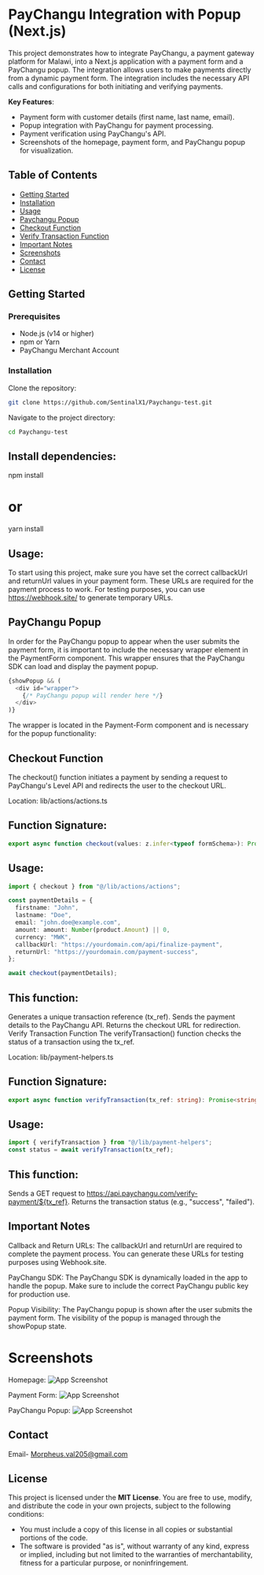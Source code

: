 # PayChangu Integration with Popup (Next.js)

This project demonstrates how to integrate PayChangu, a payment gateway platform for Malawi, into a Next.js application with a payment form and a PayChangu popup. The integration allows users to make payments directly from a dynamic payment form. The integration includes the necessary API calls and configurations for both initiating and verifying payments.

**Key Features**:
- Payment form with customer details (first name, last name, email).
- Popup integration with PayChangu for payment processing.
- Payment verification using PayChangu's API.
- Screenshots of the homepage, payment form, and PayChangu popup for visualization.

## Table of Contents
- [Getting Started](#getting-started)
- [Installation](#installation)
- [Usage](#usage)
- [Paychangu Popup](#PayChangu-Popup)
- [Checkout Function](#checkout-function)
- [Verify Transaction Function](#verify-transaction-function)
- [Important Notes](#important-notes)
- [Screenshots](#screenshots)
- [Contact](#contact)
- [License](#license)

## Getting Started

### Prerequisites
- Node.js (v14 or higher)
- npm or Yarn
- PayChangu Merchant Account

### Installation
Clone the repository:
```bash
git clone https://github.com/SentinalX1/Paychangu-test.git
```
Navigate to the project directory:
```bash
cd Paychangu-test
```
## Install dependencies:

npm install
# or
yarn install

## Usage:
To start using this project, make sure you have set the correct callbackUrl and returnUrl values in your payment form. These URLs are required for the payment process to work. For testing purposes, you can use https://webhook.site/ to generate temporary URLs.

## PayChangu Popup
In order for the PayChangu popup to appear when the user submits the payment form, it is important to include the necessary wrapper element in the PaymentForm component. This wrapper ensures that the PayChangu SDK can load and display the payment popup.

```typescript
{showPopup && (
  <div id="wrapper">
    {/* PayChangu popup will render here */}
  </div>
)}

```
The wrapper is located in the Payment-Form component and is necessary for the popup functionality:

## Checkout Function
The checkout() function initiates a payment by sending a request to PayChangu's Level API and redirects the user to the checkout URL.

Location: lib/actions/actions.ts

## Function Signature:
```typescript
export async function checkout(values: z.infer<typeof formSchema>): Promise<string | null>;
```
## Usage:
```typescript
import { checkout } from "@/lib/actions/actions";

const paymentDetails = {
  firstname: "John",
  lastname: "Doe",
  email: "john.doe@example.com",
  amount: amount: Number(product.Amount) || 0,
  currency: "MWK",
  callbackUrl: "https://yourdomain.com/api/finalize-payment",
  returnUrl: "https://yourdomain.com/payment-success",
};

await checkout(paymentDetails);
```
## This function:
Generates a unique transaction reference (tx_ref).
Sends the payment details to the PayChangu API.
Returns the checkout URL for redirection.
Verify Transaction Function
The verifyTransaction() function checks the status of a transaction using the tx_ref.

Location: lib/payment-helpers.ts

## Function Signature:
```typescript
export async function verifyTransaction(tx_ref: string): Promise<string>;
```
## Usage:
```typescript
import { verifyTransaction } from "@/lib/payment-helpers";
const status = await verifyTransaction(tx_ref);
```
## This function:
Sends a GET request to https://api.paychangu.com/verify-payment/${tx_ref}.
Returns the transaction status (e.g., "success", "failed").

## Important Notes
Callback and Return URLs: The callbackUrl and returnUrl are required to complete the payment process. You can generate these URLs for testing purposes using Webhook.site.

PayChangu SDK: The PayChangu SDK is dynamically loaded in the app to handle the popup. Make sure to include the correct PayChangu public key for production use.

Popup Visibility: The PayChangu popup is shown after the user submits the payment form. The visibility of the popup is managed through the showPopup state.

# Screenshots

Homepage: ![App Screenshot](public/images/Screenshot1.webp)

Payment Form: ![App Screenshot](public/images/Screenshot2.webp)

PayChangu Popup: ![App Screenshot](public/images/Screenshot3.webp)

## Contact
Email- Morpheus.val205@gmail.com

## License

This project is licensed under the **MIT License**. You are free to use, modify, and distribute the code in your own projects, subject to the following conditions:

- You must include a copy of this license in all copies or substantial portions of the code.
- The software is provided "as is", without warranty of any kind, express or implied, including but not limited to the warranties of merchantability, fitness for a particular purpose, or noninfringement.
